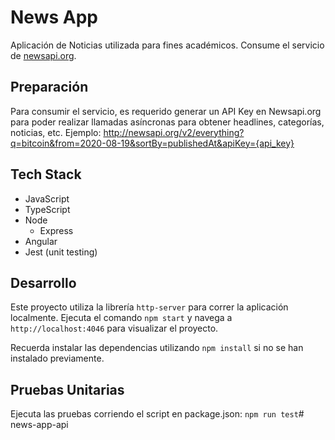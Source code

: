 # News App

Aplicación de Noticias utilizada para fines académicos. Consume el servicio de [newsapi.org](https://newsapi.org/).

## Preparación

Para consumir el servicio, es requerido generar un API Key en Newsapi.org para poder realizar llamadas asíncronas para obtener headlines, categorías, noticias, etc. Ejemplo:
http://newsapi.org/v2/everything?q=bitcoin&from=2020-08-19&sortBy=publishedAt&apiKey={api_key}

## Tech Stack
* JavaScript
* TypeScript
* Node
  * Express
* Angular
* Jest (unit testing)

## Desarrollo
Este proyecto utiliza la librería `http-server` para correr la aplicación localmente. 
Ejecuta el comando `npm start` y navega a `http://localhost:4046` para visualizar el proyecto. 

Recuerda instalar las dependencias utilizando `npm install` si no se han instalado previamente. 

## Pruebas Unitarias
Ejecuta las pruebas corriendo el script en package.json: `npm run test`#   n e w s - a p p - a p i  
 